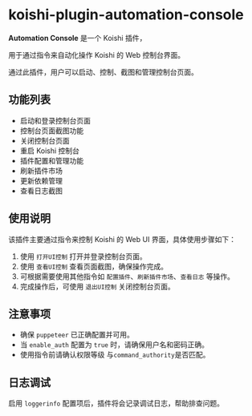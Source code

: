 # koishi-plugin-automation-console

<p><strong>Automation Console</strong> 是一个 Koishi 插件，

用于通过指令来自动化操作 Koishi 的 Web 控制台界面。

通过此插件，用户可以启动、控制、截图和管理控制台页面。</p>

<h2>功能列表</h2>

<ul>
<li>启动和登录控制台页面</li>
<li>控制台页面截图功能</li>
<li>关闭控制台页面</li>
<li>重启 Koishi 控制台</li>
<li>插件配置和管理功能</li>
<li>刷新插件市场</li>
<li>更新依赖管理</li>
<li>查看日志截图</li>
</ul>

<h2>使用说明</h2>

<p>该插件主要通过指令来控制 Koishi 的 Web UI 界面，具体使用步骤如下：</p>

<ol>
<li>使用 <code>打开UI控制</code> 打开并登录控制台页面。</li>
<li>使用 <code>查看UI控制</code> 查看页面截图，确保操作完成。</li>
<li>可根据需要使用其他指令如 <code>配置插件</code>、<code>刷新插件市场</code>、<code>查看日志</code> 等操作。</li>
<li>完成操作后，可使用 <code>退出UI控制</code> 关闭控制台页面。</li>
</ol>

<h2>注意事项</h2>

<ul>
<li>确保 <code>puppeteer</code> 已正确配置并可用。</li>
<li>当 <code>enable_auth</code> 配置为 <code>true</code> 时，请确保用户名和密码正确。</li>
<li>使用指令前请确认权限等级 与<code>command_authority</code>是否匹配。</li>
</ul>

<h2>日志调试</h2>

<p>启用 <code>loggerinfo</code> 配置项后，插件将会记录调试日志，帮助排查问题。</p>

